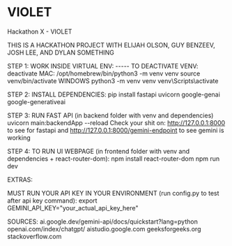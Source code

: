 # VIOLET
Hackathon X - VIOLET

THIS IS A HACKATHON PROJECT WITH ELIJAH OLSON, GUY BENZEEV, JOSH LEE, AND DYLAN SOMETHING

STEP 1: 
WORK INSIDE VIRTUAL ENV: ----- TO DEACTIVATE VENV: deactivate
MAC:
/opt/homebrew/bin/python3 -m venv venv
source venv/bin/activate
WINDOWS
python3 -m venv venv
venv\Scripts\activate

STEP 2:
INSTALL DEPENDENCIES:
pip install fastapi uvicorn google-genai google-generativeai 


STEP 3: 
RUN FAST API (in backend folder with venv and dependencies)
uvicorn main:backendApp --reload
Check your shit on: http://127.0.0.1:8000 to see for fastapi and http://127.0.0.1:8000/gemini-endpoint to see gemini is working

STEP 4:
TO RUN UI WEBPAGE (in frontend folder with venv and dependencies + react-router-dom):
npm install react-router-dom 
npm run dev







EXTRAS:

MUST RUN YOUR API KEY IN YOUR ENVIRONMENT (run config.py to test after api key command):
export GEMINI_API_KEY="your_actual_api_key_here" 

SOURCES:
ai.google.dev/gemini-api/docs/quickstart?lang=python 
openai.com/index/chatgpt/
aistudio.google.com
geeksforgeeks.org
stackoverflow.com 